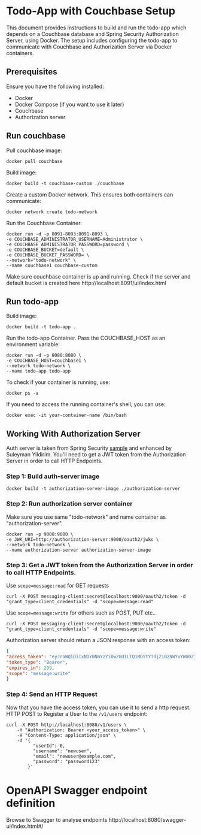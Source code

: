 # Todo-App with Couchbase Setup
This document provides instructions to build and run the todo-app which depends on a Couchbase database and Spring Security Authorization Server, using Docker. The setup includes configuring the todo-app to communicate with Couchbase and Authorization Server via Docker containers.

## Prerequisites
Ensure you have the following installed:

- Docker
- Docker Compose (if you want to use it later)
- Couchbase
- Authorization server

## Run couchbase

Pull couchbase image:

```shell
docker pull couchbase
```

Build image:  

```shell
docker build -t couchbase-custom ./couchbase
```

Create a custom Docker network. This ensures both containers can communicate:

```shell
docker network create todo-network
```

Run the Couchbase Container:

```shell
docker run -d -p 8091-8093:8091-8093 \
-e COUCHBASE_ADMINISTRATOR_USERNAME=Administrator \
-e COUCHBASE_ADMINISTRATOR_PASSWORD=password \
-e COUCHBASE_BUCKET=default \
-e COUCHBASE_BUCKET_PASSWORD= \
--network="todo-network" \
--name couchbase1 couchbase-custom 
```

Make sure couchbase container is up and running. Check if the server and default bucket is created here http://localhost:8091/ui/index.html

## Run todo-app

Build image:

```shell
docker build -t todo-app .
```

Run the todo-app Container. Pass the COUCHBASE_HOST as an environment variable:  

```shell
docker run -d -p 8080:8080 \
-e COUCHBASE_HOST=couchbase1 \
--network todo-network \
--name todo-app todo-app
```

To check if your container is running, use:

```shell
docker ps -a
``` 

If you need to access the running container's shell, you can use:

```shell
docker exec -it your-container-name /bin/bash
```

## Working With Authorization Server
Auth server is taken from Spring Security [sample](https://github.com/spring-projects/spring-security-samples/tree/main/servlet/spring-boot/java/oauth2/authorization-server) and enhanced by Suleyman Yildirim. You'll need to get a JWT token from the Authorization Server in order to call HTTP Endpoints.

### Step 1: Build auth-server image

```shell
docker build -t authorization-server-image ./authorization-server
```

### Step 2: Run authorization server container

Make sure you use same "todo-network" and name container as "authorization-server".

```shell
docker run -p 9000:9000 \
-e JWK_URI=http://authorization-server:9000/oauth2/jwks \
--network todo-network \
--name authorization-server authorization-server-image
```

### Step 3: Get a JWT token from the Authorization Server in order to call HTTP Endpoints.

Use `scope=message:read` for GET requests

```shell
curl -X POST messaging-client:secret@localhost:9000/oauth2/token -d "grant_type=client_credentials" -d "scope=message:read"
```
Use `scope=message:write` for others such as POST, PUT etc..

```shell
curl -X POST messaging-client:secret@localhost:9000/oauth2/token -d "grant_type=client_credentials" -d "scope=message:write"
```

Authorization server should return a JSON response with an access token:

```json
{
"access_token": "eyJraWQiOiIxNDY0NmYzYi0wZGU1LTQ1MDYtYTdjZi0zNWYxYWU0ZjU5MjIiLCJhbGciOiJSUzI1NiJ9...",
"token_type": "Bearer",
"expires_in": 299,
"scope": "message:write"
}
```

### Step 4: Send an HTTP Request

Now that you have the access token, you can use it to send a http request. HTTP POST to Register a User to the `/v1/users` endpoint:

```shell
curl -X POST http://localhost:8080/v1/users \
    -H "Authorization: Bearer <your_access_token>" \
    -H "Content-Type: application/json" \
    -d '{
          "userId": 0,
          "username": "newuser",
          "email": "newuser@example.com",
          "password": "password123"
        }'
```

# OpenAPI Swagger endpoint definition

Browse to Swagger to analyse endpoints http://localhost:8080/swagger-ui/index.html#/
